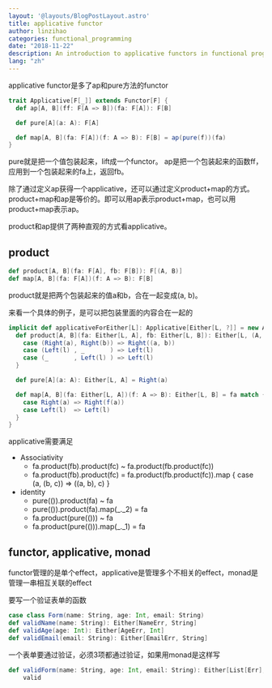 ```yaml
---
layout: '@layouts/BlogPostLayout.astro'
title: applicative functor
author: linzihao
categories: functional_programming
date: "2018-11-22"
description: An introduction to applicative functors in functional programming, explaining their definition, methods, and properties with Scala code examples. The post covers the ap and pure methods, as well as the product-based definition of applicatives.
lang: "zh"
---
```


applicative functor是多了ap和pure方法的functor
```scala
trait Applicative[F[_]] extends Functor[F] {
  def ap[A, B](ff: F[A => B])(fa: F[A]): F[B]

  def pure[A](a: A): F[A]

  def map[A, B](fa: F[A])(f: A => B): F[B] = ap(pure(f))(fa)
}
```
pure就是把一个值包装起来，lift成一个functor。
ap是把一个包装起来的函数ff，应用到一个包装起来的fa上，返回fb。

除了通过定义ap获得一个applicative，还可以通过定义product+map的方式。product+map和ap是等价的。即可以用ap表示product+map，也可以用product+map表示ap。

product和ap提供了两种直观的方式看applicative。

## product
```scala
def product[A, B](fa: F[A], fb: F[B]): F[(A, B)]
def map[A, B](fa: F[A])(f: A => B): F[B]
```
product就是把两个包装起来的值a和b，合在一起变成(a, b)。

来看一个具体的例子，是可以把包装里面的内容合在一起的
```scala
implicit def applicativeForEither[L]: Applicative[Either[L, ?]] = new Applicative[Either[L, ?]] {
  def product[A, B](fa: Either[L, A], fb: Either[L, B]): Either[L, (A, B)] = (fa, fb) match {
    case (Right(a), Right(b)) => Right((a, b))
    case (Left(l) , _       ) => Left(l)
    case (_       , Left(l) ) => Left(l)
  }

  def pure[A](a: A): Either[L, A] = Right(a)

  def map[A, B](fa: Either[L, A])(f: A => B): Either[L, B] = fa match {
    case Right(a) => Right(f(a))
    case Left(l)  => Left(l)
  }
}
```

applicative需要满足
- Associativity
	- fa.product(fb).product(fc) ~ fa.product(fb.product(fc))
	- fa.product(fb).product(fc) = fa.product(fb.product(fc)).map { case (a, (b, c)) => ((a, b), c) }
- identity
	- pure(()).product(fa) ~ fa
	- pure(()).product(fa).map(_._2) = fa
	- fa.product(pure(())) ~ fa
	- fa.product(pure(())).map(_._1) = fa

## functor, applicative, monad
functor管理的是单个effect，applicative是管理多个不相关的effect，monad是管理一串相互关联的effect

要写一个验证表单的函数
```scala
case class Form(name: String, age: Int, email: String)
def validName(name: String): Either[NameErr, String]
def validAge(age: Int): Either[AgeErr, Int]
def validEmail(email: String): Either[EmailErr, String]
```

一个表单要通过验证，必须3项都通过验证，如果用monad是这样写
```scala
def validForm(name: String, age: Int, email: String): Either[List[Err], Form] = 
	valid
```